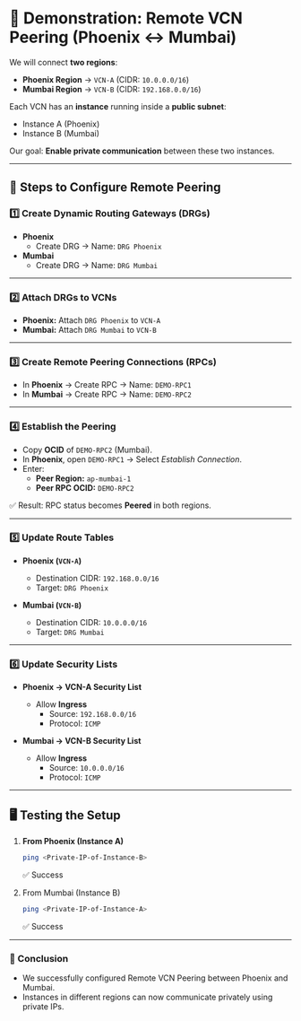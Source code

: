 # 🚀 Demonstration: Remote VCN Peering (Phoenix ↔ Mumbai)

We will connect **two regions**:

- **Phoenix Region** → `VCN-A` (CIDR: `10.0.0.0/16`)  
- **Mumbai Region** → `VCN-B` (CIDR: `192.168.0.0/16`)  

Each VCN has an **instance** running inside a **public subnet**:  
- Instance A (Phoenix)  
- Instance B (Mumbai)  

Our goal: **Enable private communication** between these two instances.  

---

## 🔧 Steps to Configure Remote Peering

### 1️⃣ Create Dynamic Routing Gateways (DRGs)
- **Phoenix**
  - Create DRG → Name: `DRG Phoenix`
- **Mumbai**
  - Create DRG → Name: `DRG Mumbai`

---

### 2️⃣ Attach DRGs to VCNs
- **Phoenix:** Attach `DRG Phoenix` to `VCN-A`  
- **Mumbai:** Attach `DRG Mumbai` to `VCN-B`  

---

### 3️⃣ Create Remote Peering Connections (RPCs)
- In **Phoenix** → Create RPC → Name: `DEMO-RPC1`  
- In **Mumbai** → Create RPC → Name: `DEMO-RPC2`  

---

### 4️⃣ Establish the Peering
- Copy **OCID** of `DEMO-RPC2` (Mumbai).  
- In **Phoenix**, open `DEMO-RPC1` → Select *Establish Connection*.  
- Enter:
  - **Peer Region:** `ap-mumbai-1`
  - **Peer RPC OCID:** `DEMO-RPC2`  

✅ Result: RPC status becomes **Peered** in both regions.  

---

### 5️⃣ Update Route Tables
- **Phoenix (`VCN-A`)**
  - Destination CIDR: `192.168.0.0/16`
  - Target: `DRG Phoenix`

- **Mumbai (`VCN-B`)**
  - Destination CIDR: `10.0.0.0/16`
  - Target: `DRG Mumbai`

---

### 6️⃣ Update Security Lists
- **Phoenix → VCN-A Security List**
  - Allow **Ingress**
    - Source: `192.168.0.0/16`
    - Protocol: `ICMP`

- **Mumbai → VCN-B Security List**
  - Allow **Ingress**
    - Source: `10.0.0.0/16`
    - Protocol: `ICMP`

---

## 🖥️ Testing the Setup

1. **From Phoenix (Instance A)**  
   ```bash
   ping <Private-IP-of-Instance-B>
   ```
   ✅ Success

2. From Mumbai (Instance B)
   ```bash
   ping <Private-IP-of-Instance-A>
   ```
   ✅ Success

---

### 🎯 Conclusion
- We successfully configured Remote VCN Peering between Phoenix and Mumbai.
- Instances in different regions can now communicate privately using private IPs.

